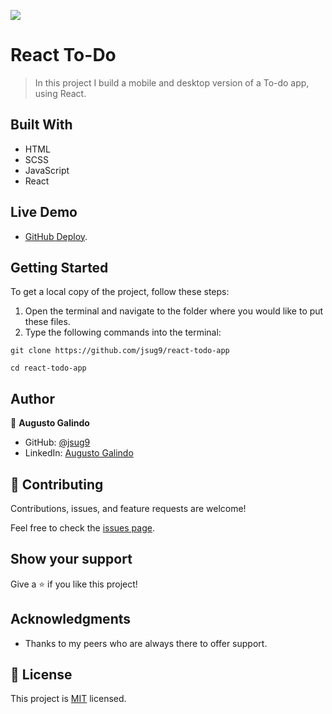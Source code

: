 ![](https://img.shields.io/badge/Microverse-blueviolet)

# React To-Do

> In this project I build a mobile and desktop version of a To-do app, using React.

## Built With

- HTML
- SCSS
- JavaScript
- React

## Live Demo

- [GitHub Deploy](https://jsug9.github.io/react-todo-app/).

## Getting Started

To get a local copy of the project, follow these steps: 
1. Open the terminal and navigate to the folder where you would like to put these files.
2. Type the following commands into the terminal: 
 ```
 git clone https://github.com/jsug9/react-todo-app
 ```
 ```
 cd react-todo-app
 ```

## Author

👤 **Augusto Galindo**

- GitHub: [@jsug9](https://github.com/jsug9)
- LinkedIn: [Augusto Galindo](https://www.linkedin.com/in/augustogalindo/)

## 🤝 Contributing

Contributions, issues, and feature requests are welcome!

Feel free to check the [issues page](https://github.com/jsug9/react-todo-app/issues).
## Show your support

Give a ⭐️ if you like this project!

## Acknowledgments

- Thanks to my peers who are always there to offer support. 

## 📝 License

This project is [MIT](./LICENSE) licensed.